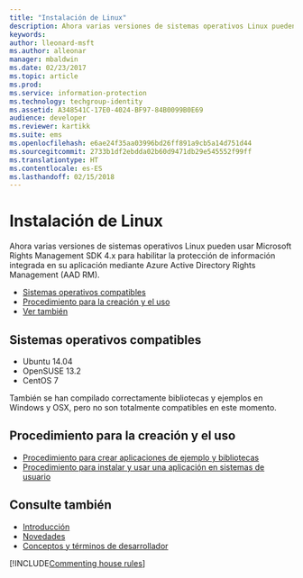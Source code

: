 ```yaml
---
title: "Instalación de Linux"
description: Ahora varias versiones de sistemas operativos Linux pueden usar Microsoft Rights Management SDK 4.x.
keywords: 
author: lleonard-msft
ms.author: alleonar
manager: mbaldwin
ms.date: 02/23/2017
ms.topic: article
ms.prod: 
ms.service: information-protection
ms.technology: techgroup-identity
ms.assetid: A348541C-17E0-4024-BF97-84B0099B0E69
audience: developer
ms.reviewer: kartikk
ms.suite: ems
ms.openlocfilehash: e6ae24f35aa03996bd26ff891a9cb5a14d751d44
ms.sourcegitcommit: 2733b1df2ebdda02b60d9471db29e545552f99ff
ms.translationtype: HT
ms.contentlocale: es-ES
ms.lasthandoff: 02/15/2018
---
```

# <a name="linux-setup"></a>Instalación de Linux

Ahora varias versiones de sistemas operativos Linux pueden usar Microsoft Rights Management SDK 4.x para habilitar la protección de información integrada en su aplicación mediante Azure Active Directory Rights Management (AAD RM).

- [Sistemas operativos compatibles](#supported-operating-systems)
- [Procedimiento para la creación y el uso](#how-to-build-and-use)
- [Ver también](#see-also)

## <a name="supported-operating-systems"></a>Sistemas operativos compatibles

- Ubuntu 14.04
- OpenSUSE 13.2
- CentOS 7

También se han compilado correctamente bibliotecas y ejemplos en Windows y OSX, pero no son totalmente compatibles en este momento.
 
## <a name="how-to-build-and-use"></a>Procedimiento para la creación y el uso

- [Procedimiento para crear aplicaciones de ejemplo y bibliotecas](https://github.com/AzureAD/rms-sdk-for-cpp/wiki/How-to-Build)
- [Procedimiento para instalar y usar una aplicación en sistemas de usuario](https://github.com/AzureAD/rms-sdk-for-cpp/wiki/How-to-Use)

## <a name="see-also"></a>Consulte también

- [Introducción](get-started.md)
- [Novedades](release-notes.md)
- [Conceptos y términos de desarrollador](core-concepts.md)

[!INCLUDE[Commenting house rules](../includes/houserules.md)]